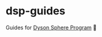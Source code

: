 # dsp-guides

Guides for [Dyson Sphere Program](https://store.steampowered.com/app/1366540/Dyson_Sphere_Program/) 🌌
